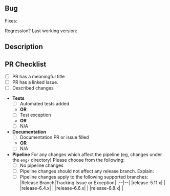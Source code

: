 <!-- DO NOT MODIFY OR DELETE THIS TEMPLATE. IT IS USED IN AUTOMATION. -->
## Bug

<!-- Search https://github.com/NuGet/Home/issues, and create one if you can't find a suitable issue. -->
<!-- Paste the full link, like https://github.com/nuget/home/issues/1000. GitHub will render is neatly. -->
Fixes:

Regression? Last working version:

## Description
<!-- Add details about the fix. Include any information that would help the maintainer review this change effective. -->

## PR Checklist

- [ ] PR has a meaningful title
- [ ] PR has a linked issue.
- [ ] Described changes

- **Tests**
  - [ ] Automated tests added
  - **OR**
  <!-- Describe why you haven't added automation. -->
  - [ ] Test exception
  - **OR**
  - [ ] N/A <!-- Infrastructure, documentation etc. -->

- **Documentation**
  <!-- Please link the PR/issue if appropriate -->
  - [ ] Documentation PR or issue filled
  - **OR**
  - [ ] N/A

- **Pipeline**
  For any changes which affect the pipeline (eg, changes under the `eng/` directory)
  Please choose from the following:
  - [ ] No pipeline changes
  - [ ] Pipeline changes should not affect any release branch. Explain:
  - [ ] Pipeline changes apply to the following supported branches:
     |Release Branch|Tracking Issue or Exception|
    |--|--|
    |release-5.11.x| |
    |release-6.4.x| |
    |release-6.6.x| |
    |release-6.8.x| |
